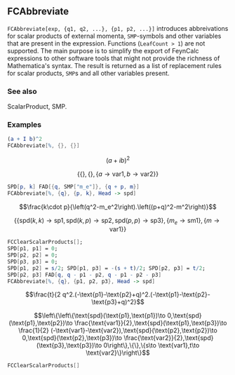 ##  FCAbbreviate 

`FCAbbreviate[exp, {q1, q2, ...}, {p1, p2, ...}]` introduces abbreivations for scalar products of external momenta, `SMP`-symbols and other variables that are present in the expression. Functions (`LeafCount > 1`) are not supported. The main purpose is to simplify the export of FeynCalc expressions to other software tools that might not provide the richness of Mathematica's syntax. The result is returned as a list of replacement rules for scalar products, `SMP`s and all other variables present.

###  See also 

ScalarProduct, SMP.

###  Examples 

```mathematica
(a + I b)^2
FCAbbreviate[%, {}, {}]
```

$$(a+i b)^2$$

$$\{\{\},\{\},\{a\to \text{var1},b\to \text{var2}\}\}$$

```mathematica
SPD[p, k] FAD[{q, SMP["m_e"]}, {q + p, m}]
FCAbbreviate[%, {q}, {p, k}, Head -> spd]
```

$$\frac{k\cdot p}{\left(q^2-m_e^2\right).\left((p+q)^2-m^2\right)}$$

$$\left\{\{\text{spd}(k,k)\to \text{sp1},\text{spd}(k,p)\to \text{sp2},\text{spd}(p,p)\to \text{sp3}\},\left\{m_e\to \text{sm1}\right\},\{m\to \text{var1}\}\right\}$$

```mathematica
FCClearScalarProducts[]; 
SPD[p1, p1] = 0;
SPD[p2, p2] = 0;
SPD[p3, p3] = 0;
SPD[p1, p2] = s/2; SPD[p1, p3] = -(s + t)/2; SPD[p2, p3] = t/2;
SPD[p2, p3] FAD[q, q - p1 - p2, q - p1 - p2 - p3]
FCAbbreviate[%, {q}, {p1, p2, p3}, Head -> spd]
```

$$\frac{t}{2 q^2.(-\text{p1}-\text{p2}+q)^2.(-\text{p1}-\text{p2}-\text{p3}+q)^2}$$

$$\left\{\left\{\text{spd}(\text{p1},\text{p1})\to 0,\text{spd}(\text{p1},\text{p2})\to \frac{\text{var1}}{2},\text{spd}(\text{p1},\text{p3})\to \frac{1}{2} (-\text{var1}-\text{var2}),\text{spd}(\text{p2},\text{p2})\to 0,\text{spd}(\text{p2},\text{p3})\to \frac{\text{var2}}{2},\text{spd}(\text{p3},\text{p3})\to 0\right\},\{\},\{s\to \text{var1},t\to \text{var2}\}\right\}$$

```mathematica
FCClearScalarProducts[]
```